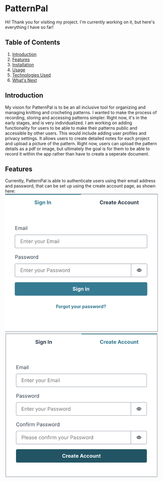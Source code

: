 # PatternPal

Hi! Thank you for visiting my project. I'm currently working on it, but here's everything I have so far!

## Table of Contents
1. <a href = "#introduction"> Introduction </a>
2. <a href = "#features"> Features </a>
3. <a href = ""> Installation </a>
4. <a href = ""> Usage </a>
6. <a href = ""> Technologies Used </a>
7. <a href = ""> What's Next </a>


<h2 id="introduction">Introduction</h2>
My vision for PatternPal is to be an all inclusive tool for organizing and managing knitting and crocheting patterns. I wanted to make the process of recording, storing and accessing patterns simpler. Right now, it's in the early stages, and is very individualized. I am working on adding functionality for users to be able to make their patterns public and accessible by other users. This would include adding user profiles and privacy settings. It allows users to create detailed notes for each project and upload a picture of the pattern. Right now, users can upload the pattern details as a pdf or image, but ultimately the goal is for them to be able to record it within the app rather than have to create a seperate document. 

<h2 id="features">Features</h2>
Currently, PatternPal is able to authenticate users using their email address and password, that can be set up using the create account page, as shown here:
<img src="createacc.png" width: 50%; height: auto; alt="Italian Trulli">
<img src="login.png" width: 50%; height: auto; alt="Italian Trulli">